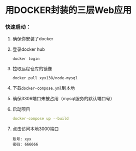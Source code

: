 # 用DOCKER封装的三层Web应用

### 快速启动：

1. 确保你安装了docker

2. 登录docker hub

   ```docker
   docker login
   ```

3. 拉取远程仓库的镜像

   ```docker
   docker pull xyx138/node-mysql
   ```

4. 下载`docker-compose.yml`到本地

5. 确保3306端口未被占用（mysql服务的默认端口号）

6. 启动项目

   ````yml
   docker-compose up --build
   ````

7. 点击访问本地3000端口

   ````
   账号: xyx
   密码: 666666
   ````





